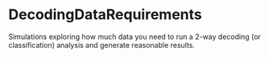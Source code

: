 # DecodingDataRequirements
 Simulations exploring how much data you need to run a 2-way decoding (or classification) analysis and generate reasonable results.
